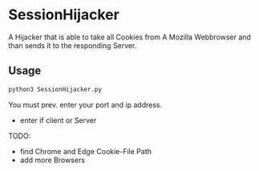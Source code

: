 # SessionHijacker
A Hijacker that is able to take all Cookies from A Mozilla Webbrowser and than sends it to the responding Server.

## Usage
```bash
python3 SessionHijacker.py
```
You must prev. enter your port and ip address.

- enter if client or Server

TODO:
- find Chrome and Edge Cookie-File Path
- add more Browsers
